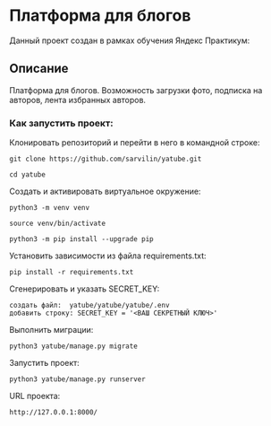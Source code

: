 # Платформа для блогов

Данный проект создан в рамках обучения Яндекс Практикум:

## Описание
Платформа для блогов. Возможность загрузки фото, подписка на авторов,
лента избранных авторов. 


### Как запустить проект:
Клонировать репозиторий и перейти в него в командной строке:
```
git clone https://github.com/sarvilin/yatube.git
```
```
cd yatube
```

Cоздать и активировать виртуальное окружение:
```
python3 -m venv venv
```
```
source venv/bin/activate
```
```
python3 -m pip install --upgrade pip
```

Установить зависимости из файла requirements.txt:
```
pip install -r requirements.txt
```
Сгенерировать и указать SECRET_KEY:
```
создать файл:  yatube/yatube/yatube/.env
добавить строку: SECRET_KEY = '<ВАШ СЕКРЕТНЫЙ КЛЮЧ>'
```
Выполнить миграции:
```
python3 yatube/manage.py migrate
```
Запустить проект:
```
python3 yatube/manage.py runserver
```
URL проекта:
```
http://127.0.0.1:8000/
```
